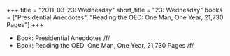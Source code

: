 +++
title = "2011-03-23: Wednesday"
short_title = "23: Wednesday"
books = ["Presidential Anecdotes", "Reading the OED: One Man, One Year, 21,730 Pages"]
+++


* Book: Presidential Anecdotes /f/
* Book: Reading the OED: One Man, One Year, 21,730 Pages /f/
